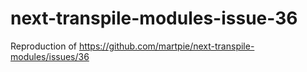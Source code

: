 # next-transpile-modules-issue-36
Reproduction of https://github.com/martpie/next-transpile-modules/issues/36
